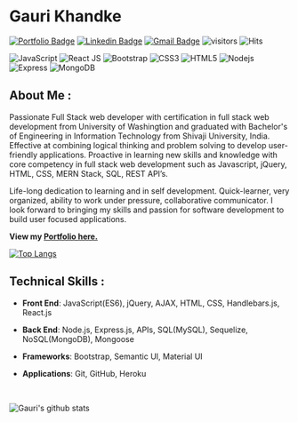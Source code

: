 # Gauri Khandke 

[![Portfolio Badge](https://img.shields.io/badge/-Click_to_View_Portfolio-orange?style=plastic&logoColor=white&link=https://gaurikhandke.github.io/react-portfolio/)](https://gaurikhandke.github.io/react-portfolio/) 
[![Linkedin Badge](https://img.shields.io/badge/-Gauri_Khandke-blue?style=plastic&logo=Linkedin&logoColor=white&link=https://www.linkedin.com/in/gaurikhandke/)](https://www.linkedin.com/in/gaurikhandke/) 
[![Gmail Badge](https://img.shields.io/badge/-khandkegauri@gmail.com-c14438?style=plastic&logo=Gmail&logoColor=white&link=mailto:khandkegauri@gmail.com)](mailto:khandkegauri@gmail.com)
![visitors](https://komarev.com/ghpvc/?username=GauriKhandke&color=brightgreen)
![Hits](https://hitcounter.pythonanywhere.com/count/tag.svg?url=https%3A%2F%2Fgithub.com%GauriKhandke%2Fhit-counter)

![JavaScript](https://img.shields.io/badge/-JavaScript-black?style=plastic&logo=javascript)
![React JS](https://img.shields.io/badge/-ReactJS-black?style=plastic&logo=react)
![Bootstrap](https://img.shields.io/badge/-Bootstrap-563D7C?style=plastic&logo=bootstrap)
![CSS3](https://img.shields.io/badge/-CSS3-1572B6?style=plastic&logo=css3)
![HTML5](https://img.shields.io/badge/-HTML5-E34F26?style=plastic&logo=html5&logoColor=white)
![Nodejs](https://img.shields.io/badge/-NodeJS-black?style=plastic&logo=Node.js)
![Express](https://img.shields.io/badge/-Express-black?style=plastic&logo=express)
![MongoDB](https://img.shields.io/badge/-MongoDB-black?style=plastic&logo=mongodb)

## About Me :

Passionate Full Stack web developer with certification in full stack web development from University of Washingtion and graduated with Bachelor's of Engineering in Information Technology from Shivaji University, India. Effective at combining logical thinking and problem solving to develop user-friendly applications. Proactive in learning new skills and knowledge with core competency in full stack web development such as Javascript, jQuery, HTML, CSS, MERN Stack, SQL, REST API’s.
  
Life-long dedication to learning and in self development. Quick-learner, very organized, ability to work under pressure, collaborative communicator.
I look forward to bringing my skills and passion for software development to build user focused applications.

**View my [Portfolio here.](https://gaurikhandke.github.io/react-portfolio/)**

[![Top Langs](https://github-readme-stats.vercel.app/api/top-langs/?username=GauriKhandke&layout=compact)](https://github.com/GauriKhandke/github-readme-stats)

## Technical Skills :

* **Front End**: JavaScript(ES6), jQuery, AJAX, HTML, CSS, Handlebars.js, React.js

* **Back End**: Node.js, Express.js, APIs, SQL(MySQL), Sequelize, NoSQL(MongoDB), Mongoose

* **Frameworks**: Bootstrap, Semantic UI, Material UI

* **Applications**: Git, GitHub, Heroku

<br/>

![Gauri's github stats](https://github-readme-stats.vercel.app/api?username=GauriKhandke&show_icons=true&theme=gruvbox)
